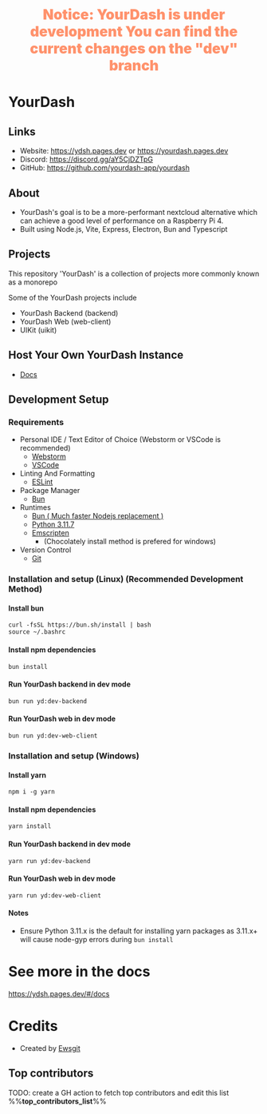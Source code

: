 <h1 align="center" style="font-weight:900;color:#ff926c;">
    Notice: YourDash is under development
    You can find the current changes on the "dev" branch
</h1>

# YourDash


## Links
  - Website: https://ydsh.pages.dev or https://yourdash.pages.dev
  - Discord: https://discord.gg/aY5CjDZTpG
  - GitHub: https://github.com/yourdash-app/yourdash

## About

- YourDash's goal is to be a more-performant nextcloud alternative which can achieve a good level of performance on a
  Raspberry Pi 4.
- Built using Node.js, Vite, Express, Electron, Bun and Typescript

## Projects

This repository 'YourDash' is a collection of projects more commonly known as a monorepo

Some of the YourDash projects include

- YourDash Backend (backend)
- YourDash Web (web-client)
- UIKit (uikit)

## Host Your Own YourDash Instance

- [Docs](https://ydsh.pages.dev/#/docs)

## Development Setup

### Requirements

- Personal IDE / Text Editor of Choice
    (Webstorm or VSCode is recommended)
    - [Webstorm](https://www.jetbrains.com/webstorm/)
    - [VSCode](https://code.visualstudio.com/)
- Linting And Formatting
  - [ESLint](https://eslint.org)
- Package Manager
  - [Bun](https://bun.sh)
- Runtimes
  - [Bun ( Much faster Nodejs replacement )](https://bun.sh)
  - [Python 3.11.7](https://www.python.org/downloads/release/python-3117/)
  - [Emscripten](https://emscripten.org/docs/getting_started/downloads.html)
    - (Chocolately install method is prefered for windows)
- Version Control
  - [Git](https://git-scm.com/)

### Installation and setup (Linux) (Recommended Development Method)

#### Install bun
```shell
curl -fsSL https://bun.sh/install | bash
source ~/.bashrc
```
#### Install npm dependencies
```shell
bun install
```
#### Run YourDash backend in dev mode
```shell
bun run yd:dev-backend
```
#### Run YourDash web in dev mode
```shell
bun run yd:dev-web-client
```

### Installation and setup (Windows)

#### Install yarn
```shell
npm i -g yarn
```
#### Install npm dependencies
```shell
yarn install
```
#### Run YourDash backend in dev mode
```shell
yarn run yd:dev-backend
```
#### Run YourDash web in dev mode
```shell
yarn run yd:dev-web-client
```

#### Notes

- Ensure Python 3.11.x is the default for installing yarn packages as 3.11.x+ will cause node-gyp errors during `bun install`

# See more in the docs

https://ydsh.pages.dev/#/docs

# Credits

- Created by [Ewsgit](https://github.com/ewsgit)

## Top contributors

TODO: create a GH action to fetch top contributors and edit this list
%%__top_contributors_list__%%
